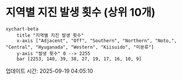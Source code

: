 # 지역별 지진 발생 횟수 (상위 10개)

```mermaid
xychart-beta
    title "지역별 지진 발생 횟수"
    x-axis ["Adjacent", "Off", "Southern", "Northern", "Noto,", "Central", "Hyuganada", "Western", "Kiisuido", "미분류"]
    y-axis "발생 횟수" 0 --> 2255
    bar [2253, 140, 39, 38, 27, 19, 17, 16, 10, 9]
```

업데이트 시간: 2025-09-19 04:05:10
